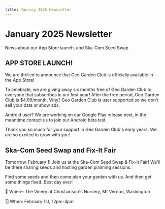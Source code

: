 ```yaml
---
title: January 2025 Newsletter
---
```


# January 2025 Newsletter

News about our App Store launch, and Ska-Com Seed Swap.

<!-- truncate -->

## APP STORE LAUNCH!

We are thrilled to announce that Geo Garden Club is officially available in the App Store!



To celebrate, we are giving away six months free of Geo Garden Club to everyone that subscribes in our first year! After the free period, Geo Garden Club is $4.99/month.  Why? Geo Garden Club is user supported so we don't sell your data or show ads.

Android user? We are working on our Google Play release next, in the meantime contact us to join our Android beta test.

Thank you so much for your support in Geo Garden Club's early years. We are so excited to grow with you!


## Ska-Com Seed Swap and Fix-It Fair

Tomorrow, February 1!  Join us at the Ska-Com Seed Swap & Fix-It Fair! We'll be there sharing seeds and hosting garden planning sessions.

Find some seeds and then come plan your garden with us. And then get some things fixed. Best day ever!

📍 Where: The Vinery at Christianson's Nursery, Mt Vernon, Washington

🗓️ When: February 1st, 12pm-4pm
